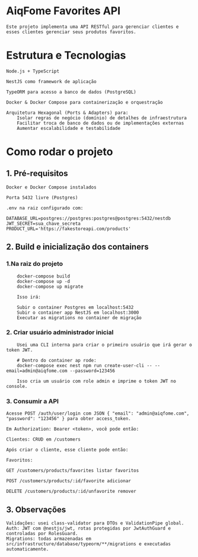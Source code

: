 # AiqFome Favorites API 

    Este projeto implementa uma API RESTful para gerenciar clientes e esses clientes gerenciar seus produtos favoritos.

# Estrutura e Tecnologias

    Node.js + TypeScript

    NestJS como framework de aplicação

    TypeORM para acesso a banco de dados (PostgreSQL)

    Docker & Docker Compose para containerização e orquestração

    Arquitetura Hexagonal (Ports & Adapters) para:
        Isolar regras de negócio (domínio) de detalhes de infraestrutura
        Facilitar troca de banco de dados ou de implementações externas
        Aumentar escalabilidade e testabilidade

# Como rodar o projeto

## 1. Pré-requisitos

    Docker e Docker Compose instalados

    Porta 5432 livre (Postgres)

    .env na raiz configurado com:

    DATABASE_URL=postgres://postgres:postgres@postgres:5432/nestdb
    JWT_SECRET=sua_chave_secreta
    PRODUCT_URL='https://fakestoreapi.com/products'

## 2. Build e inicialização dos containers

### 1.Na raiz do projeto
        docker-compose build
        docker-compose up -d
        docker-compose up migrate

        Isso irá:

        Subir o container Postgres em localhost:5432
        Subir o container app NestJS em localhost:3000
        Executar as migrations no container de migração

### 2. Criar usuário administrador inicial
        Usei uma CLI interna para criar o primeiro usuário que irá gerar o token JWT.

        # Dentro do container ap rode: 
        docker-compose exec nest npm run create-user-cli -- --email=admin@aiqfome.com --password=123456

        Isso cria um usuário com role admin e imprime o token JWT no console.

### 3. Consumir a API

    Acesse POST /auth/user/login com JSON { "email": "admin@aiqfome.com", "password": "123456" } para obter access_token.

    Em Authorization: Bearer <token>, você pode então:

    Clientes: CRUD em /customers

    Após criar o cliente, esse cliente pode então: 

    Favoritos:

    GET /customers/products/favorites listar favoritos

    POST /customers/products/:id/favorite adicionar

    DELETE /customers/products/:id/unfavorite remover

## 3. Observações

    Validações: usei class-validator para DTOs e ValidationPipe global.
    Auth: JWT com @nestjs/jwt, rotas protegidas por JwtAuthGuard e controladas por RolesGuard.
    Migrations: todas armazenadas em src/infrastructure/database/typeorm/**/migrations e executadas automaticamente.


